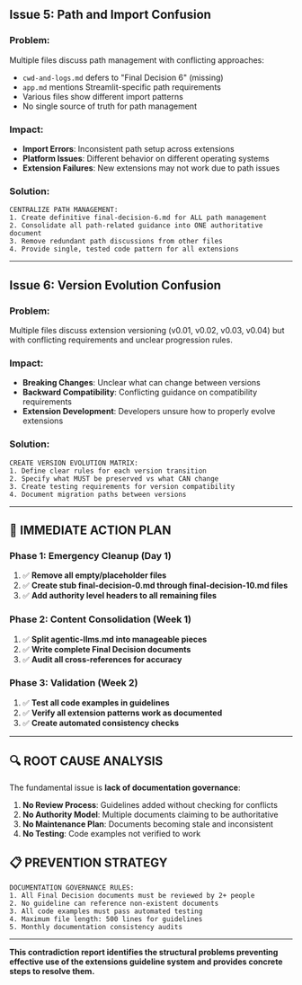 

## **Issue 5: Path and Import Confusion**

### **Problem:**
Multiple files discuss path management with conflicting approaches:

- `cwd-and-logs.md` defers to "Final Decision 6" (missing)
- `app.md` mentions Streamlit-specific path requirements
- Various files show different import patterns
- No single source of truth for path management

### **Impact:**
- **Import Errors**: Inconsistent path setup across extensions
- **Platform Issues**: Different behavior on different operating systems
- **Extension Failures**: New extensions may not work due to path issues

### **Solution:**
```
CENTRALIZE PATH MANAGEMENT:
1. Create definitive final-decision-6.md for ALL path management
2. Consolidate all path-related guidance into ONE authoritative document
3. Remove redundant path discussions from other files
4. Provide single, tested code pattern for all extensions
```

---

## **Issue 6: Version Evolution Confusion**

### **Problem:**
Multiple files discuss extension versioning (v0.01, v0.02, v0.03, v0.04) but with conflicting requirements and unclear progression rules.

### **Impact:**
- **Breaking Changes**: Unclear what can change between versions
- **Backward Compatibility**: Conflicting guidance on compatibility requirements
- **Extension Development**: Developers unsure how to properly evolve extensions

### **Solution:**
```
CREATE VERSION EVOLUTION MATRIX:
1. Define clear rules for each version transition
2. Specify what MUST be preserved vs what CAN change
3. Create testing requirements for version compatibility
4. Document migration paths between versions
```

---

## **🎯 IMMEDIATE ACTION PLAN**

### **Phase 1: Emergency Cleanup (Day 1)**
1. ✅ **Remove all empty/placeholder files**
2. ✅ **Create stub final-decision-0.md through final-decision-10.md files**
3. ✅ **Add authority level headers to all remaining files**

### **Phase 2: Content Consolidation (Week 1)**
1. ✅ **Split agentic-llms.md into manageable pieces**
2. ✅ **Write complete Final Decision documents**
3. ✅ **Audit all cross-references for accuracy**

### **Phase 3: Validation (Week 2)**
1. ✅ **Test all code examples in guidelines**
2. ✅ **Verify all extension patterns work as documented**
3. ✅ **Create automated consistency checks**

---

## **🔍 ROOT CAUSE ANALYSIS**

The fundamental issue is **lack of documentation governance**:

1. **No Review Process**: Guidelines added without checking for conflicts
2. **No Authority Model**: Multiple documents claiming to be authoritative
3. **No Maintenance Plan**: Documents becoming stale and inconsistent
4. **No Testing**: Code examples not verified to work

## **📋 PREVENTION STRATEGY**

```
DOCUMENTATION GOVERNANCE RULES:
1. All Final Decision documents must be reviewed by 2+ people
2. No guideline can reference non-existent documents
3. All code examples must pass automated testing
4. Maximum file length: 500 lines for guidelines
5. Monthly documentation consistency audits
```

---

**This contradiction report identifies the structural problems preventing effective use of the extensions guideline system and provides concrete steps to resolve them.**
